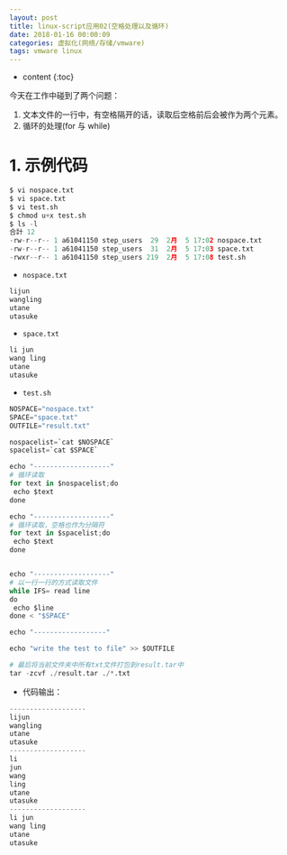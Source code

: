 ```yaml
---
layout: post
title: linux-script应用02(空格处理以及循环)
date: 2018-01-16 00:00:09
categories: 虚拟化(网络/存储/vmware)
tags: vmware linux
---
```

* content
{:toc}

今天在工作中碰到了两个问题：
1. 文本文件的一行中，有空格隔开的话，读取后空格前后会被作为两个元素。
2. 循环的处理(for 与 while)

# 1.  示例代码

```python
$ vi nospace.txt
$ vi space.txt
$ vi test.sh
$ chmod u+x test.sh
$ ls -l
合計 12
-rw-r--r-- 1 a61041150 step_users  29  2月  5 17:02 nospace.txt
-rw-r--r-- 1 a61041150 step_users  31  2月  5 17:03 space.txt
-rwxr--r-- 1 a61041150 step_users 219  2月  5 17:08 test.sh
```

- `nospace.txt`

```python
lijun
wangling
utane
utasuke
```

- `space.txt`

```python
li jun
wang ling
utane
utasuke
```

- `test.sh`

```python
NOSPACE="nospace.txt"
SPACE="space.txt"
OUTFILE="result.txt"

nospacelist=`cat $NOSPACE`
spacelist=`cat $SPACE`

echo "-------------------"
# 循环读取
for text in $nospacelist;do
 echo $text
done

echo "-------------------"
# 循环读取，空格也作为分隔符
for text in $spacelist;do
 echo $text
done


echo "-------------------"
# 以一行一行的方式读取文件
while IFS= read line
do
 echo $line
done < "$SPACE"

echo "------------------"

echo "write the test to file" >> $OUTFILE

# 最后将当前文件夹中所有txt文件打包到result.tar中
tar -zcvf ./result.tar ./*.txt
```

- 代码输出：

```python
-------------------
lijun
wangling
utane
utasuke
-------------------
li
jun
wang
ling
utane
utasuke
-------------------
li jun
wang ling
utane
utasuke
```
